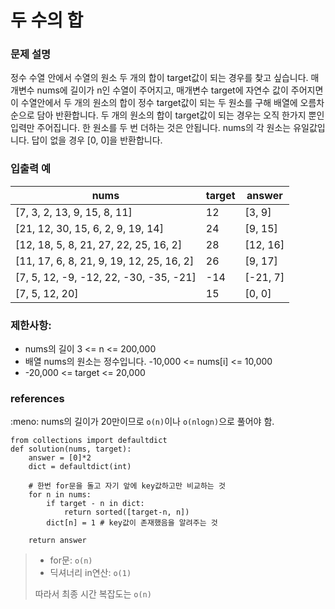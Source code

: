 # 두 수의 합 

### 문제 설명 
정수 수열 안에서 수열의 원소 두 개의 합이 target값이 되는 경우를 찾고 싶습니다.
매개변수 nums에 길이가 n인 수열이 주어지고, 매개변수 target에 자연수 값이 주어지면 이
수열안에서 두 개의 원소의 합이 정수 target값이 되는 두 원소를 구해 배열에 오름차순으로
담아 반환합니다.
두 개의 원소의 합이 target값이 되는 경우는 오직 한가지 뿐인 입력만 주어집니다.
한 원소를 두 번 더하는 것은 안됩니다. 
nums의 각 원소는 유일값입니다. 답이 없을 경우 [0, 0]을 반환합니다.

### 입출력 예
|nums| target| answer|
|---|---|---|
|[7, 3, 2, 13, 9, 15, 8, 11] |12| [3, 9]|
|[21, 12, 30, 15, 6, 2, 9, 19, 14] |24 |[9, 15]|
|[12, 18, 5, 8, 21, 27, 22, 25, 16, 2]| 28| [12, 16]|
|[11, 17, 6, 8, 21, 9, 19, 12, 25, 16, 2] |26| [9, 17]|
|[7, 5, 12, -9, -12, 22, -30, -35, -21]| -14| [-21, 7]|
|[7, 5, 12, 20]| 15| [0, 0]|

### 제한사항:
* nums의 길이 3 <= n <= 200,000
* 배열 nums의 원소는 정수입니다. -10,000 <= nums[i] <= 10,000
* -20,000 <= target <= 20,000

### references 
:meno: nums의 길이가 20만이므로 `o(n)`이나 `o(nlogn)`으로 풀어야 함.
```
from collections import defaultdict
def solution(nums, target):
    answer = [0]*2
    dict = defaultdict(int)
    
    # 한번 for문을 돌고 자기 앞에 key값하고만 비교하는 것 
    for n in nums:
        if target - n in dict:
            return sorted([target-n, n])
        dict[n] = 1 # key값이 존재했음을 알려주는 것 
            
    return answer
``` 
> * for문: `o(n)`
> * 딕셔너리 in연산: `o(1)`
>
> 따라서 최종 시간 복잡도는 `o(n)` 





